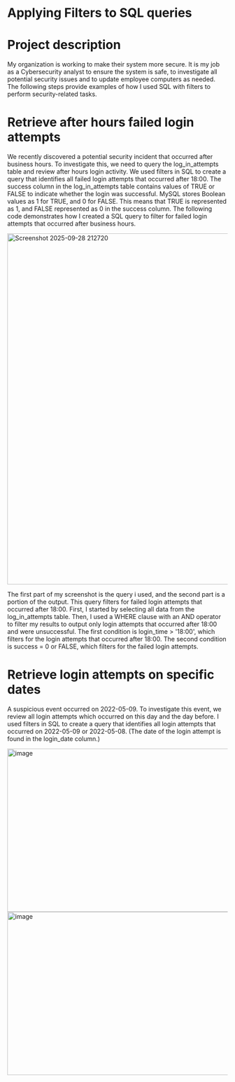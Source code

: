 # Applying Filters to SQL queries

# Project description
My organization is working to make their system more secure. It is my job as a Cybersecurity analyst to ensure the system is safe, to  investigate all potential security issues and to update employee computers as needed. The following steps provide examples of how I used SQL with filters to perform security-related tasks.


# Retrieve after hours failed login attempts

We recently discovered a potential security incident that occurred after business hours. To investigate this, we need to query the log_in_attempts table and review after hours login activity. 
We used filters in SQL to create a query that identifies all failed login attempts that occurred after 18:00. 
The success column in the log_in_attempts table contains values of TRUE or FALSE to indicate whether the login was successful. 
MySQL stores Boolean values as 1 for TRUE, and 0 for FALSE. This means that TRUE is represented as 1, and FALSE represented as 0 in the success column.
The following code demonstrates how I created a SQL query to filter for failed login attempts that occurred after business hours.


<img width="915" height="802" alt="Screenshot 2025-09-28 212720" src="https://github.com/user-attachments/assets/5c064fff-cc4e-489a-9772-8fb47a77c710" />


The first part of my screenshot is the query i used, and the second part is a portion of the output. 
This query filters for failed login attempts that occurred after 18:00. 
First, I started by selecting all data from the log_in_attempts table. 
Then, I used a WHERE clause with an AND operator to filter my results to output only login attempts that occurred after 18:00 and were unsuccessful. 
The first condition is login_time > '18:00', which filters for the login attempts that occurred after 18:00. 
The second condition is success = 0 or FALSE, which filters for the failed login attempts. 

# Retrieve login attempts on specific dates

A suspicious event occurred on 2022-05-09. To investigate this event, we review all login attempts which occurred on this day and the day before. I used filters in SQL to create a query that identifies all login attempts that occurred on 2022-05-09 or 2022-05-08. (The date of the login attempt is found in the login_date column.)

<img width="921" height="373" alt="image" src="https://github.com/user-attachments/assets/8fce2e2c-6b4e-4b47-89f1-866c3c0f3a2c" />






<img width="921" height="373" alt="image" src="https://github.com/user-attachments/assets/b3f9e71f-432b-45d3-851e-5ccced3a8451" />
